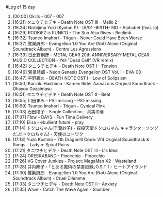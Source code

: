 #Log of 15 day

1. [00:00] Okills - 007 - 007
1. [16:21] タニウチヒデキ - Death Note OST III - Mello 2
1. [16:24] Nishijima Yuki (Kyoton P) - IA/01 -BIRTH- MD - Alphabet (feat. Ia)
1. [16:29] ROOKiEZ is PUNK'D - The Sun Also Rises - Reclimb
1. [16:32] Tsuneo Imahori - Trigun - Never Could Have Been Worse
1. [16:37] 鷺巣詩郎 - Evangelion 1.0 You Are (Not) Alone (Original Soundtrack Album) - Contre Les Agressions
1. [16:39] 日比野則彦 - METAL GEAR 20th ANNIVERSARY METAL GEAR MUSIC COLLECTION - Yell "Dead Cell" (VR remix)
1. [16:42] タニウチヒデキ - Death Note OST I - Tension
1. [16:46] 鷺巣詩郎 - Neon Genesis Evangelion OST Vol. I - EVA-00
1. [16:47] 平野義久 - DEATH NOTE OST I - Low of Solipsism
1. [16:50] Kuniaki Haishima - Kamen Rider Aamazons Original Soundtrack - Ohayou Gozaimasu
1. [16:51] タニウチヒデキ - Death Note OST II - Beat
1. [16:55] 川田まみ - PSI-missing - PSI-missing
1. [16:59] Tsuneo Imahori - Trigun - Cynical Pink
1. [17:03] 石田燿子 - Single Collection - 真実の扉
1. [17:07] Flow - DAYS - Fun Time Delivery
1. [17:10] Elisa - ebullient future - pray
1. [17:14] ドクロちゃん(千葉紗子) - 撲殺天使ドクロちゃん キャラクターソングだよ!ドクロちゃん! - 天使のユーワク
1. [17:18] Yuzo Koshiro - 7th DragonⅢ Code: Vfd Original Soundtrack & Songs - Ladyin: Spiral Ruins
1. [17:21] タニウチヒデキ - Death Note OST III - L's Idea
1. [17:24] ORESKABAND - Pinocchio - Pinocchio
1. [17:26] VG Cover Junkies - Project: MegaMan X2 - Wasteland
1. [17:28] 井内舞子 - ｢とある魔術の禁書目録｣O.S.T 1 - ヒートアイランド
1. [17:30] 鷺巣詩郎 - Evangelion 1.0 You Are (Not) Alone (Original Soundtrack Album) - Cruel Dilemme
1. [17:33] タニウチヒデキ - Death Note OST II - Anxiety
1. [17:35] Wave - Catch The Wave Again - Slumber
